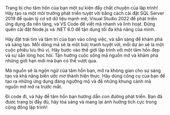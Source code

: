 Trang bị cho tâm hồn của bạn một sự kiện đầy chất chuyện của lập trình! Hãy tạo ra một môi trường phát triển tuyệt vời bằng cách cài đặt SQL Server 2019 để quản lý cơ sở dữ liệu mạnh mẽ, Visual Studio 2022 để phát triển ứng dụng đa nền tảng, và VS Code để viết mã nhanh và linh hoạt. Đừng quên cài đặt Node.js và .NET 6.0 để tận dụng tối đa khả năng của mình.

Hãy đặt trái tim và tâm trí của bạn vào công việc, và sẵn sàng để khám phá và sáng tạo. Mỗi dòng mã sẽ là một bức tranh tuyệt vời, mỗi dự án sẽ là một cuộc phiêu lưu thú vị. Hãy bước vào thế giới lập trình với một tâm hồn đẹp và sự sẵn lòng học hỏi. Tận hưởng cuộc sống mã nguồn mở và khám phá những giới hạn mới mà bạn có thể vượt qua.

Mã nguồn sẽ là ngôn ngữ của tâm hồn bạn, mở ra không gian cho sự sáng tạo và khả năng biến ước mơ thành hiện thực. Hãy dùng công cụ của bạn để tạo ra những ứng dụng đáng ngưỡng mộ và để những khung cảnh mã nguồn mở mở ra trước mắt.

Đi code đi, và hãy để tâm hồn bạn hướng dẫn con đường phát triển. Bạn đã được trang bị đầy đủ, hãy tỏa sáng và mang lại ảnh hưởng tích cực trong cộng đồng lập trình!
